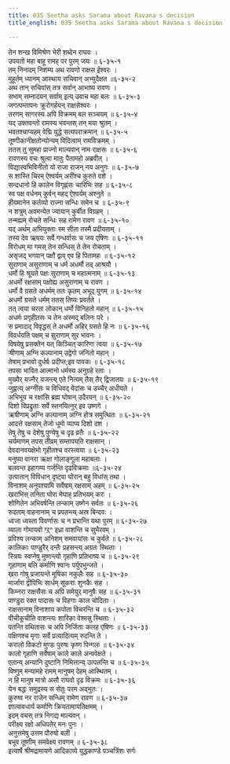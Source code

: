 ```yaml
---
title: 035 Seetha asks Sarama about Ravana s decision
title_english: 035 Seetha asks Sarama about Ravana s decision

---
```

<div class="audioEmbed"  caption="श्रीराम-हरिसीताराममूर्ति-घनपाठिभ्यां वचनम्" src="https://archive.org/download/Ramayana-recitation-Sriram-harisItArAmamUrti-Ghanapaati-v2/Kanda_6/Kanda_6_YK-035-Seetha_asks_Sarama_about_Ravana_s_decision__0.mp3"></div>

तेन शन्ख विमिश्रेण भेरी शब्देन राघवः ।  
उपयतो महा बाहू रामह् पर पुरम् जयः ॥ ६-३५-१  
तम् निनादम् निशम्य अथ रावणो राक्षस ईश्वरः ।  
मुहूर्तम् ध्यानम् आस्थाय सचिवान् अभ्युदैक्षत ॥६-३५-२  
अथ तान् सचिवांस् तत्र सर्वान् आभाष्य रावणः ।  
सभाम् सम्नादयन् सर्वाम् इत्य् उवाच महा बलः ॥ ६-३५-३  
जगत्पम्तापनः क्रूरोगर्हयन् राक्षसेश्वरः ।  
तरणम् सागरस्य अपि विक्रमम् बल सञ्चयम् ॥ ६-३५-४  
यद् उक्तवन्तो रामस्य भवन्तस् तन् मया श्रुतम् ।  
भवतश्चाप्यहम् वेद्मि युद्धे सत्यपराक्रमान् ॥ ६-३५-५  
तूष्णीकानीक्षतोन्योन्यम् विदित्वाम् रामविक्रमम् ।  
ततस् तु सुमहा प्राज्नो माल्यवान् नाम राक्षसः ॥ ६-३५-६  
रावणस्य वचः श्रुत्वा मातुः पैतामहो अब्रवीत् ।  
विद्यास्वभिविनीतो यो राजा राजन् नय अनुगः ॥ ६-३५-७  
स शास्ति चिरम् ऐश्वर्यम् अरींश्च कुरुते वशे ।  
सन्दधानो हि कालेन विगृह्णंसः चारिभिः सह ॥ ६-३५-८  
स्व पक्ष वर्धनम् कुर्वन् महद् ऐश्वर्यम् अश्नुते ॥  
हीयमानेन कर्तव्यो राज्ना सन्धिः समेन च ॥ ६-३५-९  
न शत्रुम् अवमन्येत ज्यायान् कुर्वीत विग्रहम् ।  
तन्मह्यम् रोचते सन्धिः सह रामेण रावण ॥ ६-३५-१०  
यद् अर्थम् अभियुक्ताः स्म सीता तस्मै प्रदीयताम् ।  
तस्य देव ऋषयः सर्वे गन्धर्वासः च जय एषिणः ॥ ६-३५-११  
विरोधम् मा गमस् तेन सन्धिस् ते तेन रोचताम् ।  
असृजद् भगवान् पक्षौ द्वाव् एव हि पितामहः ॥ ६-३५-१२  
सुराणाम् असुराणाम् च धर्म अधर्मौ तद् आश्रयौ ।  
धर्मो हि श्रूयते पक्षः सुराणाम् च महात्मनाम् ॥ ६-३५-१३  
अधर्मो रक्षसाम् पक्षोह्य असुराणाम् च रावण ।  
धर्मो वै ग्रसते अधर्मम् ततः कृतम् अभूद् युगम् ॥ ६-३५-१४  
अधर्मो ग्रसते धर्मम् ततस् तिष्यः प्रवर्तते ।  
तत् त्वया चरता लोकान् धर्मो विनिहतो महान् ॥ ६-३५-१५  
अधर्मः प्रगृहीतसः च तेन अस्मद् बलिनः परे ।  
स प्रमादाद् विवृद्धस् ते अधर्मो अहिर् ग्रसते हि नः ॥ ६-३५-१६  
विवर्धयति पक्षम् च सुराणाम् सुर भावनः ।  
विषयेषु प्रसक्तेन यत् किञ्चित् कारिणा त्वया ॥ ६-३५-१७  
ऱ्षीणाम् अग्नि कल्पानाम् उद्वेगो जनितो महान् ।  
तेषाम् प्रभावो दुर्धर्षः प्रदीप्त;इव पावकः ॥ ६-३५-१८  
तपसा भावित आत्मानो धर्मस्य अनुग्रहे रताः ।  
मुख्यैर् यज्नैर् यजन्त्य् एते नित्यम् तैस् तैर् द्विजातयः ॥ ६-३५-१९  
जुह्वत्य् अग्नींसः च विधिवद् वेदांसः च उच्चैर् अधीयते ।  
अभिभूय च रक्षांसि ब्रह्म घोषान् उदैरयन् ॥ ६-३५-२०  
दिशो विप्रद्रुताः सर्वे स्तनयित्नुर् इव उष्णगे ।  
ऋषीणाम् अग्नि कल्पानाम् अग्नि होत्र समुत्थितः ॥ ६-३५-२१  
आदत्ते रक्षसाम् तेजो धूमो व्याप्य दिशो दश ।  
तेषु तेषु च देशेषु पुण्येषु च दृढ व्रतैः ॥ ६-३५-२२  
चर्यमाणम् तपस् तीव्रम् सम्तापयति राक्षसान् ।  
देवदानवयक्षेभो गृहीतश्च वरस्त्वया ॥ ६-३५-२३  
मनुष्या वानरा ऋक्षा गोलाङ्गूला महाबलाः ।  
बलवन्त इहागम्य गर्जन्ति दृढविक्रमाः ॥६-३५-२४  
उत्पातान् विविधान् दृष्ट्वा घोरान् बहु विधांस् तथा ।  
विनाशम् अनुपश्यामि सर्वेषाम् रक्षसाम् अहम् ॥ ६-३५-२५  
खराभिस् तनिता घोरा मेघाह् प्रतिभयम् करः ।  
शोणितेन अभिवर्षन्ति लन्काम् उष्णेन सर्वतः ॥ ६-३५-२६  
रुदताम् वाहनानाम् च प्रपतन्त्य् अस्र बिन्दवः ।  
ध्वजा ध्वस्ता विवर्णासः च न प्रभान्ति यथा पुरम् ॥ ६-३५-२७  
व्याला गोमायवो ग्ऱ्^ इध्रा वाशन्ति च सुभैरवम् ।  
प्रविश्य लन्काम् अनिशम् समवायांसः च कुर्वते ॥ ६-३५-२८  
कालिकाः पाण्डुरैर् दन्तैः प्रहसन्त्य् अग्रतः स्थिताः ।  
स्त्रियः स्वप्नेषु मुष्णन्त्यो गृहाणि प्रतिभाष्य च ॥ ६-३५-२९  
गृहाणाम् बलि कर्माणि श्वानः पर्युपभुन्जते ।  
खरा गोषु प्रजायन्ते मूषिका नकुलैः सह ॥ ६-३५-३०  
मार्जारा द्वीपिभिः सार्धम् सूकराः शुनकैः सह ।  
किम्नरा राक्षसैसः च अपि समेयुर् मानुषैः सह ॥ ६-३५-३१  
पाण्डुरा रक्त पादासः च विहगाः काल चोदिताः ।  
राक्षसानाम् विनाशाय कपोता विचरन्ति च ॥ ६-३५-३२  
वीचीकूचीति वाशन्त्यः शारिका वेश्मसु स्थिताः ।  
पतन्ति ग्रथितासः च अपि निर्जिताः कलह एषिणः ॥ ६-३५-३३  
पक्षिणश्च मृगाः सर्वे प्रत्यादित्यम् रुदन्ति ते ।  
करालो विकटो मुण्डः पुरुषः कृष्ण पिन्गलः ॥ ६-३५-३४  
कालो गृहाणि सर्वेषाम् काले काले अन्ववेक्षते ।  
एतान्य् अन्यानि दुष्टानि निमित्तान्य् उत्पतन्ति च ॥ ६-३५-३५  
विष्णुम् मन्यामहे रामम् मानुषम् देहम् आस्थितम् ।  
न हि मानुष मात्रो असौ राघवो दृढ विक्रमः ॥ ६-३५-३६  
येन बद्धः समुद्रस्य स सेतुः परम अद्भुतः ।  
कुरुष्व नर राजेन सन्धिम् रामेण रावण ॥ ६-३५-३७  
ज्ञात्वावधार्य कर्माणि क्रियतामायतिक्षमम् ।  
इदम् वचस् तत्र निगद्य माल्यवन् ।  
परीक्ष्य रक्षो अधिपतेर् मनः पुनः ।  
अनुत्तमेषु उत्तम पौरुषो बली ।  
बभूव तूष्णीम् समवेक्ष्य रावणम् ॥ ६-३५-३८  
इत्यार्षे श्रीमद्रामायणे आदिकाव्ये युद्धकाण्डे पञ्चत्रिंशः सर्गः